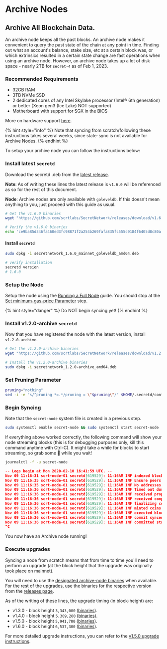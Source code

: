 # Archive Nodes

## Archive All Blockchain Data. <a href="#archive-all-blockchain-data" id="archive-all-blockchain-data"></a>

An archive node keeps all the past blocks. An archive node makes it convenient to query the past state of the chain at any point in time. Finding out what an account's balance, stake size, etc at a certain block was, or which extrinsics resulted in a certain state change are fast operations when using an archive node. However, an archive node takes up a lot of disk space - nearly 2TB for `secret-4` as of Feb 1, 2023.

### Recommended Requirements <a href="#recommended-requirements" id="recommended-requirements"></a>

* 32GB RAM
* 3TB NVMe SSD
* 2 dedicated cores of any Intel Skylake processor (Intel® 6th generation) or better (Xeon gen3 (Ice Lake) NOT supported)
* Motherboard with support for SGX in the BIOS

More on hardware support [here](../setting-up-a-node-validator/hardware-setup/hardware-compliance.md).

{% hint style="info" %}
Note that syncing from scratch/following these instructions takes several weeks, since state-sync is not available for Archive Nodes.
{% endhint %}

To setup your archive node you can follow the instructions below:

### Install latest `secretd`

Download the secretd .deb from the [latest release](https://github.com/scrtlabs/SecretNetwork/releases/latest).

**Note**: As of writing these lines the latest release is `v1.6.0` will be referenced as so for the rest of this document.

**Node**: Archive nodes are only available with `goleveldb`. If this doesn't mean anything to you, just proceed with this guide as usual.

```bash
# Get the v1.6.0 binaries
wget "https://github.com/scrtlabs/SecretNetwork/releases/download/v1.6.0/secretnetwork_1.6.0_mainnet_goleveldb_amd64.deb"

# Verify the v1.6.0 binaries
echo 'ce9ba85d346fa460ed3fc98871f2a254b269fafa835fc555c9184f6405d8c80a  secretnetwork_1.6.0_mainnet_goleveldb_amd64.deb' | sha256sum --check
```

#### Install `secretd`

```bash
sudo dpkg -i secretnetwork_1.6.0_mainnet_goleveldb_amd64.deb

# verify installation
secretd version
# 1.6.0
```

### Setup the Node

Setup the node using the [Running a Full Node](../setting-up-a-node-validator/node-setup/setup-full-node.md#initialize-secret-network-configs) guide. You should stop at the [Set minimum-gas-price Parameter](../setting-up-a-node-validator/node-setup/setup-full-node.md#set-minimum-gas-price-parameter) step.

{% hint style="danger" %}
Do NOT begin syncing yet!
{% endhint %}

### Install v1.2.0-archive `secretd`

Now that you have registered the node with the latest version, install `v1.2.0-archive`.

```bash
# Get the v1.2.0-archive binaries
wget "https://github.com/scrtlabs/SecretNetwork/releases/download/v1.2.0-archive/secretnetwork_1.2.0-archive_amd64.deb"

# Install the v1.2.0-archive binaries
sudo dpkg -i secretnetwork_1.2.0-archive_amd64.deb
```

### Set Pruning Parameter

```bash
pruning="nothing"
sed -i -e "s/^pruning *=.*/pruning = \"$pruning\"/" $HOME/.secretd/config/app.toml
```

### Begin Syncing

Note that the `secret-node` system file is created in a previous step.

```bash
sudo systemctl enable secret-node && sudo systemctl start secret-node
```

If everything above worked correctly, the following command will show your node streaming blocks (this is for debugging purposes only, kill this command anytime with Ctrl-C). It might take a while for blocks to start streaming, so grab some 🍿 while you wait!

```bash
journalctl -f -u secret-node
```

```json
-- Logs begin at Mon 2020-02-10 16:41:59 UTC. --
Nov 09 11:16:31 scrt-node-01 secretd[619529]: 11:16AM INF indexed block height=12 module=txindex
Nov 09 11:16:35 scrt-node-01 secretd[619529]: 11:16AM INF Ensure peers module=pex numDialing=0 numInPeers=0 numOutPeers=0 numToDial=10
Nov 09 11:16:35 scrt-node-01 secretd[619529]: 11:16AM INF No addresses to dial. Falling back to seeds module=pex
Nov 09 11:16:36 scrt-node-01 secretd[619529]: 11:16AM INF Timed out dur=4983.86819 height=13 module=consensus round=0 step=1
Nov 09 11:16:36 scrt-node-01 secretd[619529]: 11:16AM INF received proposal module=consensus proposal={"Type":32,"block_id":{"hash":"0AF9693538AB0C753A7EA16CB618C5D988CD7DC01D63742DC4795606D10F0CA4","parts":{"hash":"58F6211ED5D6795E2AE4D3B9DBB1280AD92B2EE4EEBAA2910F707C104258D2A0","total":1}},"height":13,"pol_round":-1,"round":0,"signature":"eHY9dH8dG5hElNEGbw1U5rWqPp7nXC/VvOlAbF4DeUQu/+q7xv5nmc0ULljGEQR8G9fhHaMQuKjgrxP2KsGICg==","timestamp":"2021-11-09T11:16:36.7744083Z"}
Nov 09 11:16:36 scrt-node-01 secretd[619529]: 11:16AM INF received complete proposal block hash=0AF9693538AB0C753A7EA16CB618C5D988CD7DC01D63742DC4795606D10F0CA4 height=13 module=consensus
Nov 09 11:16:36 scrt-node-01 secretd[619529]: 11:16AM INF finalizing commit of block hash=0AF9693538AB0C753A7EA16CB618C5D988CD7DC01D63742DC4795606D10F0CA4 height=13 module=consensus num_txs=0 root=E4968C9B525DADA22A346D5E158C648BC561EEC351F402A611B9DA2706FD8267
Nov 09 11:16:36 scrt-node-01 secretd[619529]: 11:16AM INF minted coins from module account amount=6268801uscrt from=mint module=x/bank
Nov 09 11:16:36 scrt-node-01 secretd[619529]: 11:16AM INF executed block height=13 module=state num_invalid_txs=0 num_valid_txs=0
Nov 09 11:16:36 scrt-node-01 secretd[619529]: 11:16AM INF commit synced commit=436F6D6D697449447B5B373520353520323020352032342031312032333820353320383720313137203133372031323020313638203234302035302032323020353720343520363620313832203138392032333920393920323439203736203338203131322035342032332033203233362034375D3A447D
Nov 09 11:16:36 scrt-node-01 secretd[619529]: 11:16AM INF committed state app_hash=4B371405180BEE3557758978A8F032DC392D42B6BDEF63F94C2670361703EC2F height=13 module=state num_txs=0
^C
```

You now have an Archive node running!

### Execute upgrades

Syncing a node from scratch means that from time to time you'll need to perform an upgrade (at the block height that the upgrade was originally took place on mainnet).

You will need to use the [designated archive-node binaries](https://github.com/scrtlabs/SecretNetwork/releases/tag/v1.2.0-archive) when available. For the rest of the upgrades, use the binaries for the respective version from the [releases page](https://github.com/scrtlabs/SecretNetwork/releases).

As of the writing of these lines, the upgrade timing (in block-height) are:

* v1.3.0 - block height `3,343,000` ([binaries](https://github.com/scrtlabs/SecretNetwork/releases/tag/v1.2.0-archive)).
* v1.4.0 - block height `5,309,200` ([binaries](https://github.com/scrtlabs/SecretNetwork/releases/tag/v1.2.0-archive)).
* v1.5.0 - block height `5,941,700` ([binaries](https://github.com/scrtlabs/SecretNetwork/releases/tag/v1.5.1)).
* v1.6.0 - block height `6,537,300` ([binaries](https://github.com/scrtlabs/SecretNetwork/releases/tag/v1.6.0)).

For more detailed upgrade instructions, you can refer to the [v1.5.0 upgrade instructions](https://github.com/scrtlabs/SecretNetwork/releases/tag/v1.5.0).
